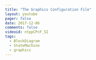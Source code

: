 ```yaml
---
title: "The Graphics Configuration File"
layout: youtube
pager: false
date: 2017-12-06
comments: false
videoid: ntppCPcF_SI
tags:
  - BlockDiagram
  - StateMachine
  - graphics
---
```


